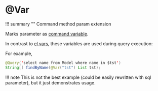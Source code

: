 # @Var

!!! summary ""
    Command method param extension

Marks parameter as [command variable](https://orientdb.org/docs/3.1.x/sql/SQL-Query.html#let-block).

In contrast to [el vars](elvar.md), these variables are used during query execution:

For example,

```java
@Query('select name from Model where name in $tst')
String[] findByName(@Var("tst") List tst);
```

!!! note
    This is not the best example (could be easily rewritten with sql parameter), but it just demonstrates usage.
